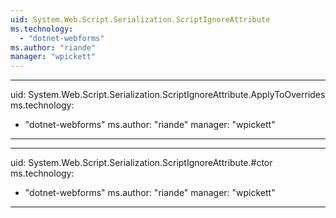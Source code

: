 ```yaml
---
uid: System.Web.Script.Serialization.ScriptIgnoreAttribute
ms.technology: 
  - "dotnet-webforms"
ms.author: "riande"
manager: "wpickett"
---
```


---
uid: System.Web.Script.Serialization.ScriptIgnoreAttribute.ApplyToOverrides
ms.technology: 
  - "dotnet-webforms"
ms.author: "riande"
manager: "wpickett"
---

---
uid: System.Web.Script.Serialization.ScriptIgnoreAttribute.#ctor
ms.technology: 
  - "dotnet-webforms"
ms.author: "riande"
manager: "wpickett"
---
